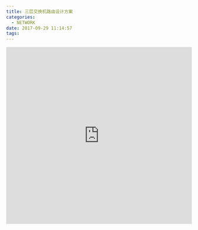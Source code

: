```yaml
---
title: 三层交换机路由设计方案
categories:
  - NETWORK
date: 2017-09-29 11:14:57
tags:
---
```




<iframe src="http://docs.google.com/viewer?url=http://www.madhex.com/NETWORK/三层交换机路由设计方案.doc&embedded=true" width="100%" height="480" scrolling="no" style="border: none;"></iframe>